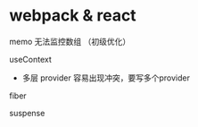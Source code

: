 # webpack & react

memo 无法监控数组 （初级优化）

useContext 

- 多层 provider 容易出现冲突，要写多个provider

fiber 


suspense 